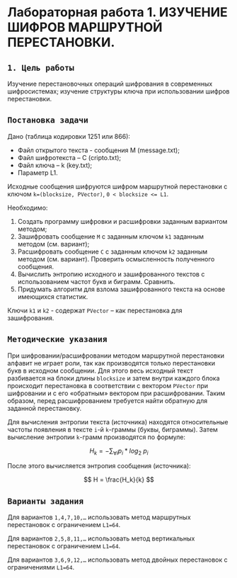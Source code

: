 # Лабораторная работа 1. ИЗУЧЕНИЕ ШИФРОВ МАРШРУТНОЙ ПЕРЕСТАНОВКИ. 

## `1. Цель работы` 

Изучение перестановочных операций шифрования в современных шифросистемах; изучение структуры ключа при использовании шифров перестановки.

## `Постановка задачи`

Дано (таблица кодировки 1251 или 866):
- Файл открытого текста - сообщения М (message.txt); 
- Файл шифротекста – С (cripto.txt);
- Файл ключа – k (key.txt);
- Параметр L1.

Исходные сообщения шифруются шифром маршрутной перестановки с ключом `k=(blocksize, PVector)`, `0 < blocksize <= L1`.

Необходимо: 
1.	Создать программу шифровки и расшифровки заданным вариантом методом;
2.	Зашифровать сообщение `М` с заданным ключом `k1` заданным методом (см. вариант);
3.	Расшифровать сообщение `С` с заданным ключом `k2` заданным методом (см. вариант). Проверить осмысленность полученного сообщения.
4.	Вычислить энтропию исходного и зашифрованного текстов с использованием частот букв и биграмм. Сравнить.
5. Придумать алгоритм для взлома зашифрованного текста на основе имеющихся статистик.

Ключи `k1` и `k2` - содержат `PVector` – как перестановка для зашифрования. 

## `Методические указания`

При шифровании/расшифровании методом маршрутной перестановки алфавит не играет роли, так как производятся только перестановки букв в исходном сообщении. Для этого весь исходный текст разбивается на блоки длины `blocksize` и затем внутри каждого блока происходит перестановка в соответствии с вектором `PVector` при шифровании и с его «обратным» вектором при расшифровании. Таким образом, перед расшифрованием требуется найти обратную для заданной перестановку.

Для вычисления энтропии текста (источника) находятся относительные частоты   появления в тексте `i`-й `k`-граммы (буквы, биграммы). Затем вычисление энтропии `k`-грамм производятся по формуле: 

$$ H_k = - \sum_{\forall i} p_i * log_2 \: p_i $$

После этого вычисляется энтропия сообщения (источника):

$$ H = \frac{H_k}{k} $$

## `Варианты задания`

Для вариантов `1,4,7,10,…` использовать метод маршрутных перестановок с ограничением `L1=64`.

Для вариантов `2,5,8,11,…` использовать метод вертикальных перестановок с ограничением `L1=64`.

Для вариантов `3,6,9,12,…` использовать метод двойных перестановок с ограничениями `L1=64`.

